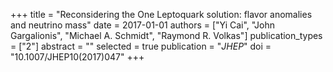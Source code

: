 +++
title = "Reconsidering the One Leptoquark solution: flavor anomalies and neutrino mass"
date = 2017-01-01
authors = ["Yi Cai", "John Gargalionis", "Michael A. Schmidt", "Raymond R. Volkas"]
publication_types = ["2"]
abstract = ""
selected = true
publication = "*JHEP*"
doi = "10.1007/JHEP10(2017)047"
+++

